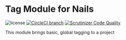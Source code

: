 # Tag Module for Nails

![license](https://img.shields.io/badge/license-MIT-green.svg)
[![CircleCI branch](https://img.shields.io/circleci/project/github/nails/module-tag.svg)](https://circleci.com/gh/nails/module-tag)
[![Scrutinizer Code Quality](https://scrutinizer-ci.com/g/nails/module-tag/badges/quality-score.png)](https://scrutinizer-ci.com/g/nails/module-tag)

This module brings basic, global tagging to a project
